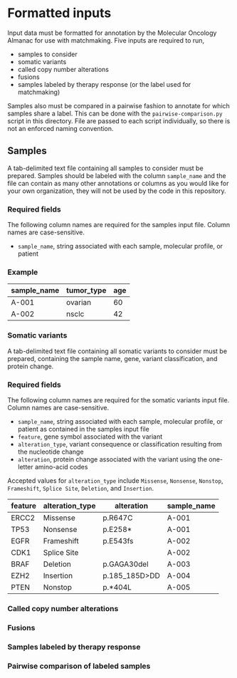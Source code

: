 # Formatted inputs
Input data must be formatted for annotation by the Molecular Oncology Almanac for use with matchmaking. Five inputs are required to run,
- samples to consider
- somatic variants
- called copy number alterations
- fusions
- samples labeled by therapy response (or the label used for matchmaking)

Samples also must be compared in a pairwise fashion to annotate for which samples share a label. This can be done with the `pairwise-comparison.py` script in this directory. File are passed to each script individually, so there is not an enforced naming convention. 

## Samples
A tab-delimited text file containing all samples to consider must be prepared. Samples should be labeled with the column `sample_name` and the file can contain as many other annotations or columns as you would like for your own organization, they will not be used by the code in this repository.

### Required fields
The following column names are required for the samples input file. Column names are case-sensitive.
- `sample_name`, string associated with each sample, molecular profile, or patient

### Example
| sample_name | tumor_type | age |
| -- | -- | -- |
| A-001 | ovarian | 60 |
| A-002 | nsclc | 42 |

### Somatic variants
A tab-delimited text file containing all somatic variants to consider must be prepared, containing the sample name, gene, variant classification, and protein change. 

### Required fields
The following column names are required for the somatic variants input file. Column names are case-sensitive.
- `sample_name`, string associated with each sample, molecular profile, or patient as contained in the samples input file
- `feature`, gene symbol associated with the variant
- `alteration_type`, variant consequence or classification resulting from the nucleotide change
- `alteration`, protein change associated with the variant using the one-letter amino-acid codes

Accepted values for `alteration_type` include `Missense`, `Nonsense`, `Nonstop`, `Frameshift`, `Splice Site`, `Deletion`, and `Insertion`. 

| feature | alteration_type | alteration | sample_name |
| -- | -- | -- | -- | 
| ERCC2 | Missense | p.R647C | A-001 |
| TP53 | Nonsense | p.E258*	| A-001 |
| EGFR | Frameshift | p.E543fs | A-002 |
| CDK1 | Splice Site | | A-002 | A-003 |
| BRAF | Deletion | p.GAGA30del	| A-003 |
| EZH2 | Insertion | p.185_185D>DD | A-004 |
| PTEN | Nonstop | p.*404L | A-005 |

### Called copy number alterations

### Fusions

### Samples labeled by therapy response

### Pairwise comparison of labeled samples
